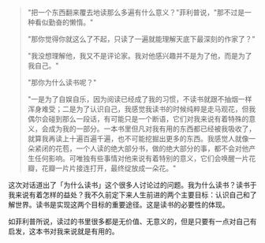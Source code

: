 > "把一个东西翻来覆去地读那么多遍有什么意义？"菲利普说，"那不过是一种看似勤奋的懒惰。"
>
> "那你觉得你就这么了不起，只读了一遍就能理解天底下最深刻的作家了？"
>
> "我没想理解他，我又不是评论家。我对他感兴趣并不是为了他，而是为了我自己。"
>
> "那你为什么读书呢？"
>
> "一是为了自娱自乐，因为阅读已经成了我的习惯，不读书就跟不抽烟一样浑身难受；二是为了认识自己，我感觉我读书的时候纯粹是走马观花，但我偶尔会碰到那么一段话，有可能只是一个断语，它们对我来说有着特殊的意义，会成为我的一部分。一本书里但凡对我有用的东西都已经被我吸收了，就算我再读上十遍百遍千遍，也不可能挖掘出更多的东西。我感觉人就像一朵紧闭的花苞，一个人读的绝大部分书，做的绝大部分的事，都不会对他产生任何影响。可唯独有些事情对他来说有着特别的意义，它们会唤醒一片花瓣，花瓣一片片接连打开，最终绽放成一朵花。"

这次对话道出了「为什么读书」这个很多人讨论过的问题。我为什么读书？读书于我来说有着怎样的益处？我不久前定下来人生前进的两个主要目标：认识自己和了解世界。读书是实现这两个目标的重要途径。这是读书的必要性的体现。

如菲利普所说，读过的书里很多都是无价值、无意义的，但是只要有一点对自己有启发，这本书对我来说就是有用的。
